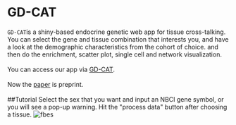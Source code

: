 # GD-CAT
`GD-CAT`is a shiny-based endocrine genetic web app for tissue cross-talking. 
You can select the gene and tissue combination that interests you, and have a look at the demographic characteristics from the cohort of choice.
and then do the enrichment, scatter plot, single cell and network visualization.  <br><br>
You can access our app via [GD-CAT](great.org).<br><br>
Now the [paper](https://pubmed.ncbi.nlm.nih.gov/37214953/) is preprint.<br><br>
##Tutorial 
Select the sex that you want and input an NBCI gene symbol, or you will see a pop-up warning. Hit the "process data" button after choosing a tissue. 
![fbes](file:///C:/Users/zming/Desktop/1689011782761.svg)
